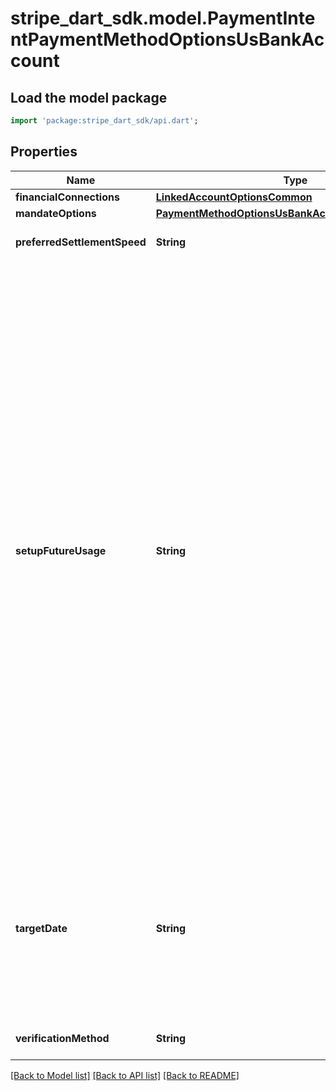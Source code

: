 # stripe_dart_sdk.model.PaymentIntentPaymentMethodOptionsUsBankAccount

## Load the model package
```dart
import 'package:stripe_dart_sdk/api.dart';
```

## Properties
Name | Type | Description | Notes
------------ | ------------- | ------------- | -------------
**financialConnections** | [**LinkedAccountOptionsCommon**](LinkedAccountOptionsCommon.md) |  | [optional] 
**mandateOptions** | [**PaymentMethodOptionsUsBankAccountMandateOptions**](PaymentMethodOptionsUsBankAccountMandateOptions.md) |  | [optional] 
**preferredSettlementSpeed** | **String** | Preferred transaction settlement speed | [optional] 
**setupFutureUsage** | **String** | Indicates that you intend to make future payments with this PaymentIntent's payment method.  If you provide a Customer with the PaymentIntent, you can use this parameter to [attach the payment method](/payments/save-during-payment) to the Customer after the PaymentIntent is confirmed and the customer completes any required actions. If you don't provide a Customer, you can still [attach](/api/payment_methods/attach) the payment method to a Customer after the transaction completes.  If the payment method is `card_present` and isn't a digital wallet, Stripe creates and attaches a [generated_card](/api/charges/object#charge_object-payment_method_details-card_present-generated_card) payment method representing the card to the Customer instead.  When processing card payments, Stripe uses `setup_future_usage` to help you comply with regional legislation and network rules, such as [SCA](/strong-customer-authentication). | [optional] 
**targetDate** | **String** | Controls when Stripe will attempt to debit the funds from the customer's account. The date must be a string in YYYY-MM-DD format. The date must be in the future and between 3 and 15 calendar days from now. | [optional] 
**verificationMethod** | **String** | Bank account verification method. | [optional] 

[[Back to Model list]](../README.md#documentation-for-models) [[Back to API list]](../README.md#documentation-for-api-endpoints) [[Back to README]](../README.md)


